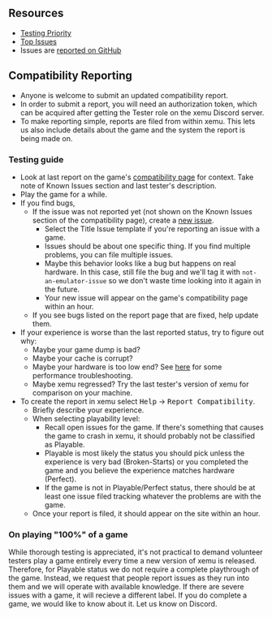 ## Resources
* [Testing Priority](https://xemu.app/testing_priority)
* [Top Issues](https://xemu.app/top_issues)
* Issues are [reported on GitHub](https://github.com/xemu-project/xemu/issues)

## Compatibility Reporting
* Anyone is welcome to submit an updated compatibility report.
* In order to submit a report, you will need an authorization token, which can be acquired after getting the Tester role on the xemu Discord server.
* To make reporting simple, reports are filed from within xemu. This lets us also include details about the game and the system the report is being made on.

### Testing guide
* Look at last report on the game's [compatibility page](https://xemu.app/#compatibility) for context. Take note of Known Issues section and last tester's description.
* Play the game for a while.
* If you find bugs,
  * If the issue was not reported yet (not shown on the Known Issues section of the compatibility page), create a [new issue](https://github.com/xemu-project/xemu/issues/new/choose).
    * Select the Title Issue template if you're reporting an issue with a game.
    * Issues should be about one specific thing. If you find multiple problems, you can file multiple issues.
    * Maybe this behavior looks like a bug but happens on real hardware. In this case, still file the bug and we'll tag it with `not-an-emulator-issue` so we don't waste time looking into it again in the future.
    * Your new issue will appear on the game's compatibility page within an hour.
  * If you see bugs listed on the report page that are fixed, help update them.
* If your experience is worse than the last reported status, try to figure out why:
  * Maybe your game dump is bad?
  * Maybe your cache is corrupt?
  * Maybe your hardware is too low end? See [here](https://xemu.app/docs/troubleshooting/#windows-performance-considerations) for some performance troubleshooting.
  * Maybe xemu regressed? Try the last tester's version of xemu for comparison on your machine.
* To create the report in xemu select <kbd>Help</kbd> &rarr; <kbd>Report Compatibility</kbd>.
  * Briefly describe your experience.
  * When selecting playability level:
    * Recall open issues for the game. If there's something that causes the game to crash in xemu, it should probably not be classified as Playable.
    * Playable is most likely the status you should pick unless the experience is very bad (Broken-Starts) or you completed the game and you believe the experience matches hardware (Perfect).
    * If the game is not in Playable/Perfect status, there should be at least one issue filed tracking whatever the problems are with the game.
  * Once your report is filed, it should appear on the site within an hour.

### On playing "100%" of a game
While thorough testing is appreciated, it's not practical to demand volunteer testers play a game entirely every time a new version of xemu is released. Therefore, for Playable status we do not require a complete playthrough of the game. Instead, we request that people report issues as they run into them and we will operate with available knowledge. If there are severe issues with a game, it will recieve a different label. If you do complete a game, we would like to know about it. Let us know on Discord.
